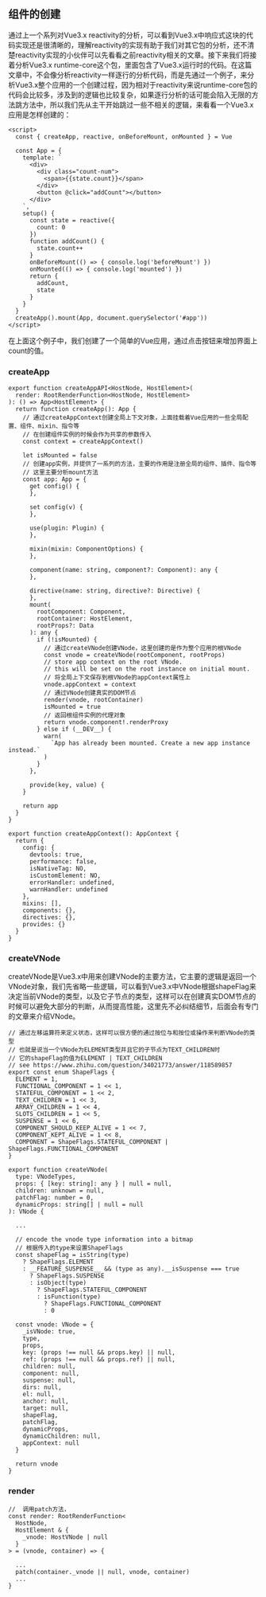 ## 组件的创建

通过上一个系列对Vue3.x reactivity的分析，可以看到Vue3.x中响应式这块的代码实现还是很清晰的，理解reactivity的实现有助于我们对其它包的分析，还不清楚reactivity实现的小伙伴可以先看看之前reactivity相关的文章。接下来我们将接着分析Vue3.x runtime-core这个包，里面包含了Vue3.x运行时的代码。在这篇文章中，不会像分析reactivity一样逐行的分析代码，而是先通过一个例子，来分析Vue3.x整个应用的一个创建过程，因为相对于reactivity来说runtime-core包的代码会比较多，涉及到的逻辑也比较复杂，如果逐行分析的话可能会陷入无限的方法跳方法中，所以我们先从主干开始跳过一些不相关的逻辑，来看看一个Vue3.x应用是怎样创建的：

    <script>
      const { createApp, reactive, onBeforeMount, onMounted } = Vue

      const App = {
        template: `
          <div>
            <div class="count-num">
              <span>{{state.count}}</span>
            </div>
            <button @click="addCount"></button>
          </div>
        `,
        setup() {
          const state = reactive({
            count: 0
          })
          function addCount() {
            state.count++
          }
          onBeforeMount(() => { console.log('beforeMount') })
          onMounted(() => { console.log('mounted') })
          return {
            addCount,
            state
          }
        }
      }
      createApp().mount(App, document.querySelector('#app'))
    </script>

在上面这个例子中，我们创建了一个简单的Vue应用，通过点击按钮来增加界面上count的值。

### createApp

    export function createAppAPI<HostNode, HostElement>(
      render: RootRenderFunction<HostNode, HostElement>
    ): () => App<HostElement> {
      return function createApp(): App {
        // 通过createAppContext创建全局上下文对象，上面挂载着Vue应用的一些全局配置、组件、mixin、指令等
        // 在创建组件实例的时候会作为共享的参数传入
        const context = createAppContext()

        let isMounted = false
        // 创建app实例，并提供了一系列的方法，主要的作用是注册全局的组件、插件、指令等
        // 这里主要分析mount方法
        const app: App = {
          get config() {
          },

          set config(v) {
          },

          use(plugin: Plugin) {
          },

          mixin(mixin: ComponentOptions) {
          },

          component(name: string, component?: Component): any {
          },

          directive(name: string, directive?: Directive) {
          },
          mount(
            rootComponent: Component,
            rootContainer: HostElement,
            rootProps?: Data
          ): any {
            if (!isMounted) {
              // 通过createVNode创建VNode，这里创建的是作为整个应用的根VNode
              const vnode = createVNode(rootComponent, rootProps)
              // store app context on the root VNode.
              // this will be set on the root instance on initial mount.
              // 将全局上下文保存到根VNode的appContext属性上
              vnode.appContext = context
              // 通过VNode创建真实的DOM节点
              render(vnode, rootContainer)
              isMounted = true
              // 返回根组件实例的代理对象
              return vnode.component!.renderProxy
            } else if (__DEV__) {
              warn(
                `App has already been mounted. Create a new app instance instead.`
              )
            }
          },

          provide(key, value) {
        }

        return app
      }
    }

    export function createAppContext(): AppContext {
      return {
        config: {
          devtools: true,
          performance: false,
          isNativeTag: NO,
          isCustomElement: NO,
          errorHandler: undefined,
          warnHandler: undefined
        },
        mixins: [],
        components: {},
        directives: {},
        provides: {}
      }
    }

### createVNode

createVNode是Vue3.x中用来创建VNode的主要方法，它主要的逻辑是返回一个VNode对象，我们先省略一些逻辑，可以看到Vue3.x中VNode根据shapeFlag来决定当前VNode的类型，以及它子节点的类型，这样可以在创建真实DOM节点的时候可以避免大部分的判断，从而提高性能，这里先不必纠结细节，后面会有专门的文章来介绍VNode。

    // 通过左移运算符来定义状态，这样可以很方便的通过按位与和按位或操作来判断VNode的类型
    // 也就是说当一个VNode为ELEMENT类型并且它的子节点为TEXT_CHILDREN时
    // 它的shapeFlag的值为ELEMENT | TEXT_CHILDREN
    // see https://www.zhihu.com/question/34021773/answer/118589857
    export const enum ShapeFlags {
      ELEMENT = 1,
      FUNCTIONAL_COMPONENT = 1 << 1,
      STATEFUL_COMPONENT = 1 << 2,
      TEXT_CHILDREN = 1 << 3,
      ARRAY_CHILDREN = 1 << 4,
      SLOTS_CHILDREN = 1 << 5,
      SUSPENSE = 1 << 6,
      COMPONENT_SHOULD_KEEP_ALIVE = 1 << 7,
      COMPONENT_KEPT_ALIVE = 1 << 8,
      COMPONENT = ShapeFlags.STATEFUL_COMPONENT | ShapeFlags.FUNCTIONAL_COMPONENT
    }

    export function createVNode(
      type: VNodeTypes,
      props: { [key: string]: any } | null = null,
      children: unknown = null,
      patchFlag: number = 0,
      dynamicProps: string[] | null = null
    ): VNode {
      
      ...

      // encode the vnode type information into a bitmap
      // 根据传入的type来设置ShapeFlags
      const shapeFlag = isString(type)
        ? ShapeFlags.ELEMENT
        : __FEATURE_SUSPENSE__ && (type as any).__isSuspense === true
          ? ShapeFlags.SUSPENSE
          : isObject(type)
            ? ShapeFlags.STATEFUL_COMPONENT
            : isFunction(type)
              ? ShapeFlags.FUNCTIONAL_COMPONENT
              : 0

      const vnode: VNode = {
        _isVNode: true,
        type,
        props,
        key: (props !== null && props.key) || null,
        ref: (props !== null && props.ref) || null,
        children: null,
        component: null,
        suspense: null,
        dirs: null,
        el: null,
        anchor: null,
        target: null,
        shapeFlag,
        patchFlag,
        dynamicProps,
        dynamicChildren: null,
        appContext: null
      }

      return vnode
    }


### render

    //  调用patch方法，
    const render: RootRenderFunction<
      HostNode,
      HostElement & {
        _vnode: HostVNode | null
      }
    > = (vnode, container) => {
      
      ...
      patch(container._vnode || null, vnode, container)
      ...
    }